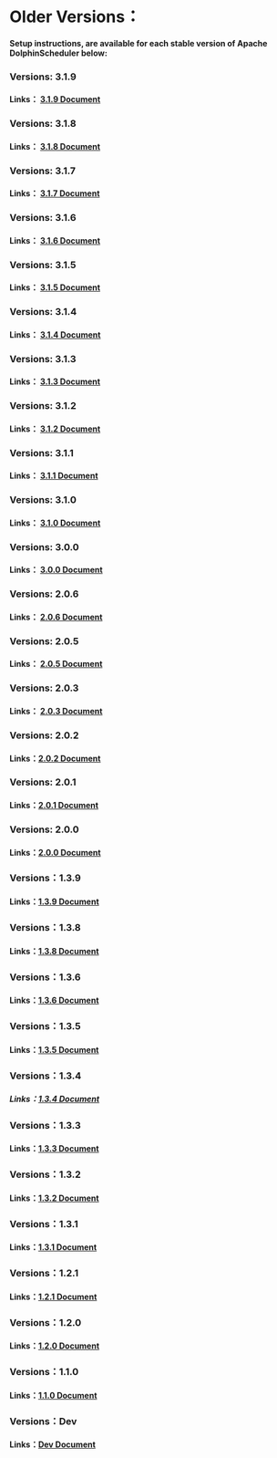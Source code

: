 <!-- markdown-link-check-disable -->

# Older Versions：

#### Setup instructions,  are available for each stable version of Apache DolphinScheduler below:

### Versions: 3.1.9

#### Links： [3.1.9 Document](../3.1.9/user_doc/about/introduction.md)

### Versions: 3.1.8

#### Links： [3.1.8 Document](../3.1.8/user_doc/about/introduction.md)

### Versions: 3.1.7

#### Links： [3.1.7 Document](../3.1.7/user_doc/about/introduction.md)

### Versions: 3.1.6

#### Links： [3.1.6 Document](../3.1.6/user_doc/about/introduction.md)

### Versions: 3.1.5

#### Links： [3.1.5 Document](../3.1.5/user_doc/about/introduction.md)

### Versions: 3.1.4

#### Links： [3.1.4 Document](../3.1.4/user_doc/about/introduction.md)

### Versions: 3.1.3

#### Links： [3.1.3 Document](../3.1.3/user_doc/about/introduction.md)

### Versions: 3.1.2

#### Links： [3.1.2 Document](../3.1.2/user_doc/about/introduction.md)

### Versions: 3.1.1

#### Links： [3.1.1 Document](../3.1.1/user_doc/about/introduction.md)

### Versions: 3.1.0

#### Links： [3.1.0 Document](../3.1.0/user_doc/about/introduction.md)

### Versions: 3.0.0

#### Links： [3.0.0 Document](../3.0.0/user_doc/about/introduction.md)

### Versions: 2.0.6

#### Links： [2.0.6 Document](../2.0.6/user_doc/guide/quick-start.md)

### Versions: 2.0.5

#### Links： [2.0.5 Document](../2.0.5/user_doc/guide/quick-start.md)

### Versions: 2.0.3

#### Links： [2.0.3 Document](../2.0.3/user_doc/guide/quick-start.md)

### Versions: 2.0.2

#### Links：[2.0.2 Document](../2.0.2/user_doc/guide/quick-start.md)

### Versions: 2.0.1

#### Links：[2.0.1 Document](../2.0.1/user_doc/guide/quick-start.md)

### Versions: 2.0.0

#### Links：[2.0.0 Document](../2.0.0/user_doc/guide/quick-start.md)

### Versions：1.3.9

#### Links：[1.3.9 Document](../1.3.9/user_doc/quick-start.md)

### Versions：1.3.8

#### Links：[1.3.8 Document](../1.3.8/user_doc/quick-start.md)

### Versions：1.3.6

#### Links：[1.3.6 Document](../1.3.6/user_doc/quick-start.md)

### Versions：1.3.5

#### Links：[1.3.5 Document](../1.3.5/user_doc/quick-start.md)

### Versions：1.3.4

##### Links：[1.3.4 Document](../1.3.4/user_doc/quick-start.md)

### Versions：1.3.3

#### Links：[1.3.3 Document](../1.3.4/user_doc/quick-start.md)

### Versions：1.3.2

#### Links：[1.3.2 Document](../1.3.2/user_doc/quick-start.md)

### Versions：1.3.1

#### Links：[1.3.1 Document](../1.3.1/user_doc/quick-start.md)

### Versions：1.2.1

#### Links：[1.2.1 Document](../1.2.1/user_doc/quick-start.md)

### Versions：1.2.0

#### Links：[1.2.0 Document](../1.2.0/user_doc/quick-start.md)

### Versions：1.1.0

#### Links：[1.1.0 Document](../1.2.0/user_doc/quick-start.md)

### Versions：Dev

#### Links：[Dev Document](../dev/user_doc/about/introduction.md)

